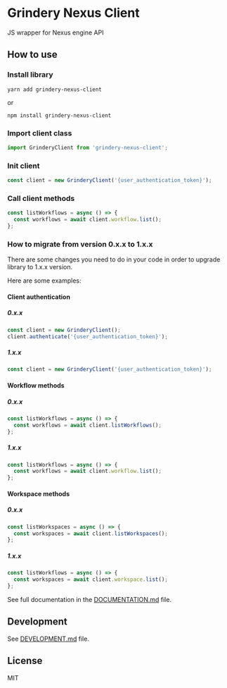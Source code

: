 # Grindery Nexus Client

JS wrapper for Nexus engine API

## How to use

### Install library

`yarn add grindery-nexus-client`

or

`npm install grindery-nexus-client`

### Import client class

```js
import GrinderyClient from 'grindery-nexus-client';
```

### Init client

```js
const client = new GrinderyClient('{user_authentication_token}');
```

### Call client methods

```js
const listWorkflows = async () => {
  const workflows = await client.workflow.list();
};
```

### How to migrate from version 0.x.x to 1.x.x

There are some changes you need to do in your code in order to upgrade library to 1.x.x version.

Here are some examples:

#### Client authentication

##### 0.x.x

```js
const client = new GrinderyClient();
client.authenticate('{user_authentication_token}');
```

##### 1.x.x

```js
const client = new GrinderyClient('{user_authentication_token}');
```

#### Workflow methods

##### 0.x.x

```js
const listWorkflows = async () => {
  const workflows = await client.listWorkflows();
};
```

##### 1.x.x

```js
const listWorkflows = async () => {
  const workflows = await client.workflow.list();
};
```

#### Workspace methods

##### 0.x.x

```js
const listWorkspaces = async () => {
  const workspaces = await client.listWorkspaces();
};
```

##### 1.x.x

```js
const listWorkflows = async () => {
  const workspaces = await client.workspace.list();
};
```

See full documentation in the [DOCUMENTATION.md](https://github.com/grindery-io/grindery-nexus-client/blob/master/DOCUMENTATION.md) file.

## Development

See [DEVELOPMENT.md](https://github.com/grindery-io/grindery-nexus-client/blob/master/DEVELOPMENT.md) file.

## License

MIT
